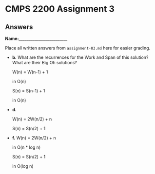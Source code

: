 # CMPS 2200 Assignment 3
## Answers

**Name:**_________________________


Place all written answers from `assignment-03.md` here for easier grading.






- **b.** What are the recurrences for the Work and Span of this solution? What are their Big Oh solutions?

  W(n) = W(n-1) + 1
    
  in O(n)

  S(n) = S(n-1) + 1
  
  in O(n)
  
  
  
- **d.**

  W(n) = 2W(n/2) + n
  
  S(n) = S(n/2) + 1





- **f.**
  W(n) = 2W(n/2) + n
  
  in O(n * log n)
  
  S(n) = S(n/2) + 1
  
  in O(log n)
